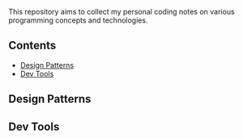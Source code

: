 This repository aims to collect my personal coding notes on various programming concepts and technologies.

## Contents

- [Design Patterns](#design-patterns) 
- [Dev Tools](#dev-tools)

## Design Patterns

## Dev Tools
